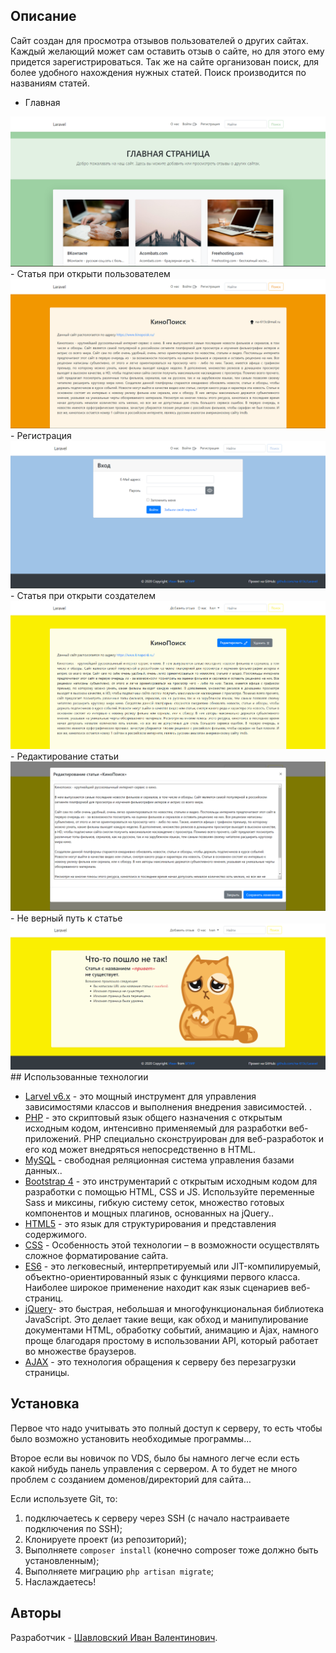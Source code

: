 ## Описание

Сайт создан для просмотра отзывов пользователей о других сайтах. Каждый желающий может сам оставить отзыв о сайте, но для этого ему придется зарегистрироваться. Так же на сайте организован поиск, для более удобного нахождения нужных статей. Поиск производится по названиям cтатей.

- Главная
<img src="./public/img/1.png">
- Статья при открыти пользователем
<img src="./public/img/2.png">
- Регистрация
<img src="./public/img/3.png">
- Статья при открыти создателем
<img src="./public/img/4.png">
- Редактирование статьи
<img src="./public/img/5.png">
- Не верный путь к статье
<img src="./public/img/6.png">
## Использованные технологии 

- [Larvel v6.x](https://laravel.com/docs/6.x/) - это мощный инструмент для управления зависимостями классов и выполнения внедрения зависимостей. .
- [PHP](https://www.php.net/manual/ru/intro-whatis.php) - это скриптовый язык общего назначения с открытым исходным кодом, интенсивно применяемый для разработки веб-приложений. PHP специально сконструирован для веб-разработок и его код может внедряться непосредственно в HTML.
- [MySQL](https://www.mysql.com/) - свободная реляционная система управления базами данных..
- [Bootstrap 4](https://bootstrap-4.ru/) - это инструментарий с открытым исходным кодом для разработки с помощью HTML, CSS и JS. Используйте переменные Sass и миксины, гибкую систему сеток, множество готовых компонентов и мощных плагинов, основанных на jQuery..
- [HTML5](http://htmlbook.ru/html) - это язык для структурирования и представления содержимого.
- [CSS](http://htmlbook.ru/css) - Особенность этой технологии – в возможности осуществлять сложное форматирование сайта.
- [ES6](http://www.ecma-international.org/ecma-262/6.0/) - это легковесный, интерпретируемый или JIT-компилируемый, объектно-ориентированный язык с функциями первого класса. Наиболее широкое применение находит как язык сценариев веб-страниц.
- [jQuery](https://jquery.com/)- это быстрая, небольшая и многофункциональная библиотека JavaScript. Это делает такие вещи, как обход и манипулирование документами HTML, обработку событий, анимацию и Ajax, намного проще благодаря простому в использовании API, который работает во множестве браузеров.
- [AJAX](https://learn.javascript.ru/ajax-intro) - это технология обращения к серверу без перезагрузки страницы.

## Установка

Первое что надо учитывать это полный доступ к серверу, то есть чтобы было возможно установить необходимые программы...

Второе если вы новичок по VDS, было бы намного легче если есть какой нибудь панель управления с сервером. А то будет не много проблем с созданием доменов/директорий для сайта...

Если используете Git, то:
1. подключаетесь к серверу через SSH (с начало настраиваете подключения по SSH);
2. Клонируете проект (из репозиторий);
3. Выполняете `composer install` (конечно composer тоже должно быть установленным);
4. Выполняете миграцию `php artisan migrate`;
5. Наслаждаетесь!

## Авторы

Разработчик - [Шавловский Иван Валентинович](https://vk.com/shavlovsky98).

